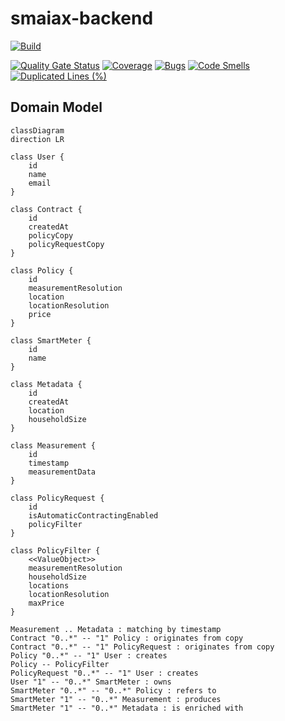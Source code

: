 # smaiax-backend

[![Build](https://github.com/SM-MAMI/smaiax-backend/actions/workflows/ci.yml/badge.svg)](https://github.com/SM-MAMI/smaiax-backend/actions/workflows/ci.yml)

[![Quality Gate Status](https://sonarcloud.io/api/project_badges/measure?project=SM-MAMI_SMAIAXBackend&metric=alert_status)](https://sonarcloud.io/summary/new_code?id=SM-MAMI_SMAIAXBackend)
[![Coverage](https://sonarcloud.io/api/project_badges/measure?project=SM-MAMI_SMAIAXBackend&metric=coverage)](https://sonarcloud.io/summary/new_code?id=SM-MAMI_SMAIAXBackend)
[![Bugs](https://sonarcloud.io/api/project_badges/measure?project=SM-MAMI_SMAIAXBackend&metric=bugs)](https://sonarcloud.io/summary/new_code?id=SM-MAMI_SMAIAXBackend)
[![Code Smells](https://sonarcloud.io/api/project_badges/measure?project=SM-MAMI_SMAIAXBackend&metric=code_smells)](https://sonarcloud.io/summary/new_code?id=SM-MAMI_SMAIAXBackend)
[![Duplicated Lines (%)](https://sonarcloud.io/api/project_badges/measure?project=SM-MAMI_SMAIAXBackend&metric=duplicated_lines_density)](https://sonarcloud.io/summary/new_code?id=SM-MAMI_SMAIAXBackend)

## Domain Model
```mermaid
classDiagram
direction LR    
    
class User {
    id
    name
    email
}

class Contract {
    id
    createdAt
    policyCopy
    policyRequestCopy
}

class Policy {
    id
    measurementResolution
    location
    locationResolution
    price
}

class SmartMeter {
    id
    name
}

class Metadata {
    id
    createdAt
    location
    householdSize
}

class Measurement {
    id
    timestamp
    measurementData
}

class PolicyRequest {
    id
    isAutomaticContractingEnabled
    policyFilter
}

class PolicyFilter {
    <<ValueObject>>
    measurementResolution
    householdSize
    locations
    locationResolution
    maxPrice
}

Measurement .. Metadata : matching by timestamp
Contract "0..*" -- "1" Policy : originates from copy
Contract "0..*" -- "1" PolicyRequest : originates from copy
Policy "0..*" -- "1" User : creates
Policy -- PolicyFilter
PolicyRequest "0..*" -- "1" User : creates
User "1" -- "0..*" SmartMeter : owns
SmartMeter "0..*" -- "0..*" Policy : refers to
SmartMeter "1" -- "0..*" Measurement : produces
SmartMeter "1" -- "0..*" Metadata : is enriched with
```